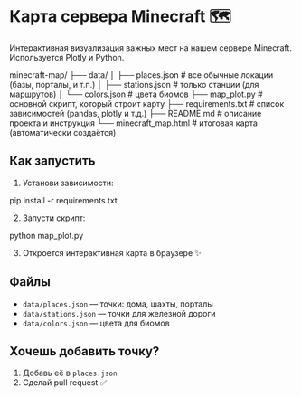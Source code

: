 # Карта сервера Minecraft 🗺️

Интерактивная визуализация важных мест на нашем сервере Minecraft.  
Используется Plotly и Python.

minecraft-map/
├── data/
│   ├── places.json        # все обычные локации (базы, порталы, и т.п.)
│   ├── stations.json      # только станции (для маршрутов)
│   └── colors.json        # цвета биомов
├── map_plot.py            # основной скрипт, который строит карту
├── requirements.txt       # список зависимостей (pandas, plotly и т.д.)
├── README.md              # описание проекта и инструкция
└── minecraft_map.html     # итоговая карта (автоматически создаётся)



## Как запустить

1. Установи зависимости:

pip install -r requirements.txt

2. Запусти скрипт:

python map_plot.py


3. Откроется интерактивная карта в браузере ✨

## Файлы
- `data/places.json` — точки: дома, шахты, порталы
- `data/stations.json` — точки для железной дороги
- `data/colors.json` — цвета для биомов

## Хочешь добавить точку?
1. Добавь её в `places.json`
2. Сделай pull request ✅

